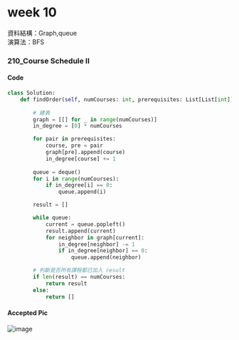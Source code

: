 # week 10
資料結構：Graph,queue<br>
演算法：BFS
### 210_Course Schedule II
#### Code
```python
class Solution:
    def findOrder(self, numCourses: int, prerequisites: List[List[int]]) -> List[int]:
        
        # 建表
        graph = [[] for _ in range(numCourses)]
        in_degree = [0] * numCourses

        for pair in prerequisites:
            course, pre = pair
            graph[pre].append(course)
            in_degree[course] += 1
            
        queue = deque()
        for i in range(numCourses):
            if in_degree[i] == 0:
                queue.append(i)

        result = []

        while queue:
            current = queue.popleft()
            result.append(current)
            for neighbor in graph[current]:
                in_degree[neighbor] -= 1
                if in_degree[neighbor] == 0:
                    queue.append(neighbor)

        # 判斷是否所有課程都已加入 result
        if len(result) == numCourses:
            return result
        else:
            return []
```
#### Accepted Pic
![image](https://github.com/user-attachments/assets/4aec5fea-e785-4835-b22c-13583b3fb545)
